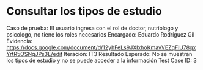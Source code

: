 # Consultar los tipos de estudio

Caso de prueba: El usuario ingresa con el rol de doctor, nutriologo y psicologo, no tiene los roles necesarios
Encargado: Eduardo Rodríguez Gil
Evidencia: https://docs.google.com/document/d/12yhFeLs9JXIxhoKmavVEZqFiU78qxYrtR5OSNgJPs3E/edit
Iteración: IT3
Resultado Esperado: No se muestran los tipos de estudio y no se puede acceder a la información
Test Case ID: 3